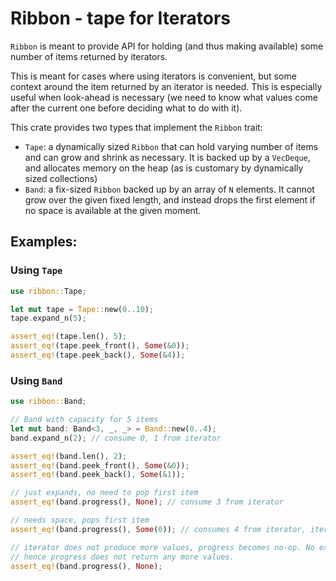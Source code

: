 # Ribbon - tape for Iterators

`Ribbon` is meant to provide API for holding (and thus making available) some
number of items returned by iterators.

This is meant for cases where using iterators is convenient, but some context
around the item returned by an iterator is needed. This is especially useful
when look-ahead is necessary (we need to know what values come after the current
one before deciding what to do with it).

This crate provides two types that implement the `Ribbon` trait:

- `Tape`: a dynamically sized `Ribbon` that can hold varying number of items and
  can grow and shrink as necessary. It is backed up by a `VecDeque`, and
  allocates memory on the heap (as is customary by dynamically sized
  collections)
- `Band`: a fix-sized `Ribbon` backed up by an array of `N` elements. It cannot
  grow over the given fixed length, and instead drops the first element if no
  space is available at the given moment.

## Examples:

### Using `Tape`

```rust
use ribbon::Tape;

let mut tape = Tape::new(0..10);
tape.expand_n(5);

assert_eq!(tape.len(), 5);
assert_eq!(tape.peek_front(), Some(&0));
assert_eq!(tape.peek_back(), Some(&4));
```

### Using `Band`

```rust
use ribbon::Band;

// Band with capacity for 5 items
let mut band: Band<3, _, _> = Band::new(0..4);
band.expand_n(2); // consume 0, 1 from iterator

assert_eq!(band.len(), 2);
assert_eq!(band.peek_front(), Some(&0));
assert_eq!(band.peek_back(), Some(&1));

// just expands, no need to pop first item
assert_eq!(band.progress(), None); // consume 3 from iterator

// needs space, pops first item
assert_eq!(band.progress(), Some(0)); // consumes 4 from iterator, iterator has no more values

// iterator does not produce more values, progress becomes no-op. No extra capacity is needed,
// hence progress does not return any more values.
assert_eq!(band.progress(), None);
```

